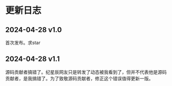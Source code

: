 # 更新日志

## 2024-04-28 v1.0

首次发布。求star  

## 2024-04-28 v1.1

源码贡献者搞错了。纪星辰网友只是转发了动态被我看到了，但并不代表他是源码贡献者，是我搞错了。为了致敬源码贡献者，修正这个错误值得更新一版。  
